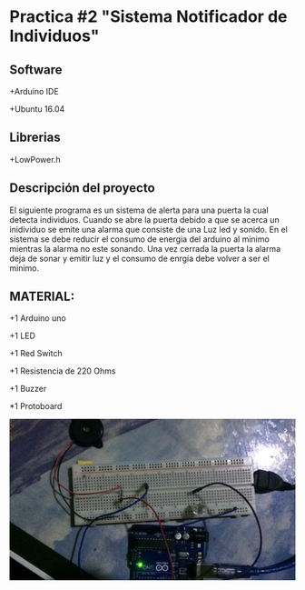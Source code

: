 
Practica #2 "Sistema Notificador de Individuos"
===============================================

Software
--------
+Arduino IDE

+Ubuntu 16.04


Librerias
---------
+LowPower.h


Descripción del proyecto
------------------------
El siguiente programa es un sistema de alerta para una puerta la cual detecta individuos.
Cuando se abre la puerta debido a que se acerca un inidividuo se emite una alarma 
que consiste de una Luz led y sonido.
En el sistema se debe reducir el consumo de energia del arduino al minimo mientras 
la alarma no este sonando.
Una vez cerrada la puerta la alarma deja de sonar y emitir luz y el consumo de enrgia debe
volver a ser el minimo.


MATERIAL:
---------
+1 Arduino uno

+1 LED

+1 Red Switch

+1 Resistencia de 220 Ohms

+1 Buzzer

*1 Protoboard

![Imagen](https://github.com/HernanMX/SistemaAlertaNotificador/blob/master/sistema2.jpeg)
